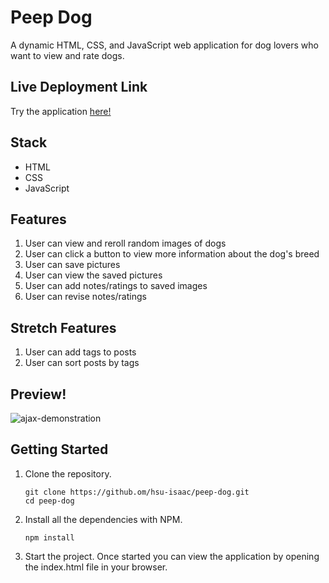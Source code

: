 # Peep Dog

A dynamic HTML, CSS, and JavaScript web application for dog lovers who want to view and rate dogs.

## Live Deployment Link

Try the application [here!](https://hsu-isaac.github.io/peep-dog/)

## Stack
- HTML
- CSS
- JavaScript

## Features
1. User can view and reroll random images of dogs
2. User can click a button to view more information about the dog's breed
3. User can save pictures
4. User can view the saved pictures
5. User can add notes/ratings to saved images
6. User can revise notes/ratings

## Stretch Features
1. User can add tags to posts
2. User can sort posts by tags

## Preview!

![ajax-demonstration](https://user-images.githubusercontent.com/85271794/134747219-ac71569d-914d-4efc-9351-f62a9a6c6d4d.gif)

## Getting Started
1. Clone the repository.
     ```shell
    git clone https://github.om/hsu-isaac/peep-dog.git
    cd peep-dog
    ```
2. Install all the dependencies with NPM.
    ```shell
    npm install
    ```
3. Start the project. Once started you can view the application by opening the index.html file in your browser.
